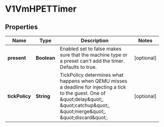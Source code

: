 # V1VmHPETTimer

## Properties
Name | Type | Description | Notes
------------ | ------------- | ------------- | -------------
**present** | **Boolean** | Enabled set to false makes sure that the machine type or a preset can&#x27;t add the timer. Defaults to true. |  [optional]
**tickPolicy** | **String** | TickPolicy determines what happens when QEMU misses a deadline for injecting a tick to the guest. One of \&quot;delay\&quot;, \&quot;catchup\&quot;, \&quot;merge\&quot;, \&quot;discard\&quot;. |  [optional]
